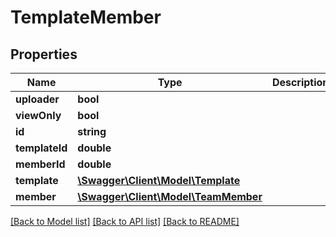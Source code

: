 # TemplateMember

## Properties
Name | Type | Description | Notes
------------ | ------------- | ------------- | -------------
**uploader** | **bool** |  | [optional] 
**viewOnly** | **bool** |  | [optional] 
**id** | **string** |  | [optional] 
**templateId** | **double** |  | [optional] 
**memberId** | **double** |  | [optional] 
**template** | [**\Swagger\Client\Model\Template**](Template.md) |  | [optional] 
**member** | [**\Swagger\Client\Model\TeamMember**](TeamMember.md) |  | [optional] 

[[Back to Model list]](../README.md#documentation-for-models) [[Back to API list]](../README.md#documentation-for-api-endpoints) [[Back to README]](../README.md)


